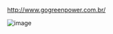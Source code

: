 http://www.gogreenpower.com.br/

![image](https://user-images.githubusercontent.com/46444941/114977953-ed488780-9e5e-11eb-9cf3-9ff9df06d857.png)
